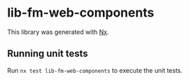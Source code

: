 # lib-fm-web-components

This library was generated with [Nx](https://nx.dev).

## Running unit tests

Run `nx test lib-fm-web-components` to execute the unit tests.
